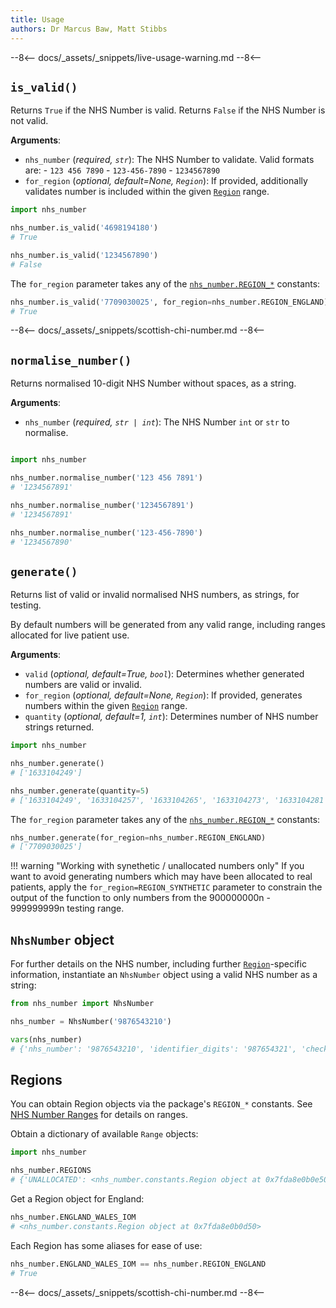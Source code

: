 ```yaml
---
title: Usage
authors: Dr Marcus Baw, Matt Stibbs
---
```


--8<--
docs/_assets/_snippets/live-usage-warning.md
--8<--

## `is_valid()`

Returns `True` if the NHS Number is valid.
Returns `False` if the NHS Number is not valid.

**Arguments**:

- `nhs_number` (*required, `str`*): The NHS Number to validate. Valid formats are:
      - `123 456 7890`
      - `123-456-7890`
      - `1234567890`
- `for_region` (*optional, default=None, `Region`*): If provided, additionally validates number is included within the given [`Region`](#regions) range.

```python
import nhs_number

nhs_number.is_valid('4698194180')
# True

nhs_number.is_valid('1234567890')
# False
```

The `for_region` parameter takes any of the [`nhs_number.REGION_*`](#regions) constants:

```python
nhs_number.is_valid('7709030025', for_region=nhs_number.REGION_ENGLAND)
# True
```

--8<--
docs/_assets/_snippets/scottish-chi-number.md
--8<--

## `normalise_number()`

Returns normalised 10-digit NHS Number without spaces, as a string.

**Arguments**:

- `nhs_number` (*required, `str | int`*): The NHS Number `int` or `str` to normalise.

```python

import nhs_number

nhs_number.normalise_number('123 456 7891')
# '1234567891'

nhs_number.normalise_number('1234567891')
# '1234567891'

nhs_number.normalise_number('123-456-7890')
# '1234567890'
```

## `generate()`

Returns list of valid or invalid normalised NHS numbers, as strings, for testing.

By default numbers will be generated from any valid range, including ranges allocated for live patient use.

**Arguments**:

- `valid` (*optional, default=True, `bool`*): Determines whether generated numbers are valid or invalid.
- `for_region` (*optional, default=None, `Region`*): If provided, generates numbers within the given [`Region`](#regions) range.
- `quantity` (*optional, default=1, `int`*): Determines number of NHS number strings returned.

```python
import nhs_number

nhs_number.generate()
# ['1633104249']

nhs_number.generate(quantity=5)
# ['1633104249', '1633104257', '1633104265', '1633104273', '1633104281']
```

The `for_region` parameter takes any of the [`nhs_number.REGION_*`](#regions) constants:

```python
nhs_number.generate(for_region=nhs_number.REGION_ENGLAND)
# ['7709030025']
```

!!! warning "Working with synethetic / unallocated numbers only"
    If you want to avoid generating numbers which may have been allocated to real patients, apply the `for_region=REGION_SYNTHETIC` parameter to constrain the output of the function to only numbers from the 900000000n - 999999999n testing range.

## `NhsNumber` object

For further details on the NHS number, including further [`Region`](#regions)-specific information, instantiate an `NhsNumber` object using a valid NHS number as a string:

```python
from nhs_number import NhsNumber

nhs_number = NhsNumber('9876543210')

vars(nhs_number)
# {'nhs_number': '9876543210', 'identifier_digits': '987654321', 'check_digit': 0, 'valid': True, 'calculated_checksum': 0, 'region': <nhs_number.constants.Region object at 0x000001A0AD3CD490>, 'region_comment': 'Not to be issued (Synthetic/test patients PDS)'}
```

## Regions

You can obtain Region objects via the package's `REGION_*` constants. See [NHS Number Ranges](nhs-numbers.md#nhs-number-ranges) for details on ranges.

Obtain a dictionary of available `Range` objects:
```python
import nhs_number

nhs_number.REGIONS
# {'UNALLOCATED': <nhs_number.constants.Region object at 0x7fda8e0b0e50>, 'SCOTLAND': <nhs_number.constants.Region object at 0x7fda8e0b0d10>, 'NORTHERN_IRELAND': <nhs_number.constants.Region object at 0x7fda8e0b0d90>, 'ENGLAND_WALES_IOM': <nhs_number.constants.Region object at 0x7fda8e0b0d50>, 'RESERVED': <nhs_number.constants.Region object at 0x7fda8e0b0e90>, 'EIRE': <nhs_number.constants.Region object at 0x7fda8e0b0dd0>, 'SYNTHETIC': <nhs_number.constants.Region object at 0x7fda8e0b0e10>}
```

Get a Region object for England:
```python
nhs_number.ENGLAND_WALES_IOM
# <nhs_number.constants.Region object at 0x7fda8e0b0d50>
```

Each Region has some aliases for ease of use:
```python
nhs_number.ENGLAND_WALES_IOM == nhs_number.REGION_ENGLAND
# True
```

--8<--
docs/_assets/_snippets/scottish-chi-number.md
--8<--

